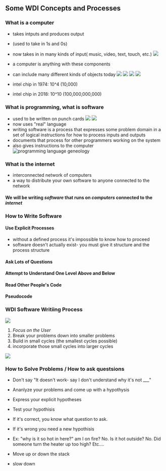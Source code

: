 ## Some WDI Concepts and Processes

### What is a computer
- takes intputs and produces output
- (used to take in 1s and 0s)
- now takes in in many kinds of input( music, video, text, touch, etc.)
![](https://i1.wp.com/techmits.com/wp-content/uploads/2017/11/Basic-Computer-Architecture.jpg?resize=852%2C465&ssl=1)
- a computer is anything with these components
- can include many different kinds of objects today
![](https://images-na.ssl-images-amazon.com/images/I/91JegIxgwML._UY606_.jpg)
![](https://www.thegoodguys.com.au/wcsstore/TGGCAS/idcplg?IdcService=GET_FILE&RevisionSelectionMethod=LatestReleased&noSaveAs=1&dDocName=50045261_493701&Rendition=ZOOMIMAGE)
![](https://ideascdn.lego.com/community/projects/50a/447/4647075-o_1bktgen9e1vl566mhsf1vdq1qe2c-fz_xjoDpK7ZBxA-thumbnail-full.jpg)
![](https://encrypted-tbn0.gstatic.com/images?q=tbn:ANd9GcTP_2KfGhpduVqXIQEHt24zZp5qc-X0xrGRQXMQrUAfvSrDFXyv)

- intel chip in 1974: 10^4 (10,000)
- intel chip in 2018: 10^10 (100,000,000,000)

### What is programming, what is software
- used to be written on punch cards
![](https://media.gettyimages.com/photos/historic-image-of-a-stack-of-punch-cards-in-a-card-reader-input-picture-id128617616?s=612x612)
![](https://media.wired.com/photos/59325cb24dc9b45ccec5d72a/master/w_1000,c_limit/us__en_us__ibm100__punched_card__hand_cards__940x727.jpg)
- now uses "real" language
- writing software is a process that expresses some problem domain in a set of logical instructions for how to process inputs and outputs
- documents that process for other programmers working on the system
- also gives instructions to the computer
![programming language geneology](./_assets/ge.png)


### What is the internet
- interconnected network of computers
- a way to distribute your own software to anyone connected to the network

#### We will be writing *software* that runs on *computers* connected to the *internet*



### How to Write Software

#### Use Explicit Processes

- without a defined process it's impossible to know how to proceed
- software doesn't actually exist- you must give it structure and the process structure

#### Ask Lots of Questions

#### Attempt to Understand One Level Above and Below

#### Read Other People's Code

#### Pseudocode

### WDI Software Writiing Process
![](https://camo.githubusercontent.com/5cc54b35d7ebaaa4d73247cd010728a7d9aba6cd/68747470733a2f2f692e696d6775722e636f6d2f794a4d564f39312e706e67)

1. *Focus on the User*
1. Break your problems down into smaller problems
1. Build in small cycles (the smallest cycles possible)
1. incorporate those small cycles into larger cycles

![](https://zenmeco.in/images/sdlc.png)

### How to Solve Problems / How to ask questsions

- Don't say "It doesn't work- say I don't understand why it's not ___"

- Ananlyze your problems and come up with a hypothysis

- Express your explicit hypotheses

- Test your hypothisis

- If it's correct, you know what question to ask.

- If it's wrong you need a new hypothisis

- Ex: "why is it so hot in here?" am I on fire? No. Is it hot outside? No. Did someone turn the heater up too high? Etc....

- Move up or down the stack

- slow down
